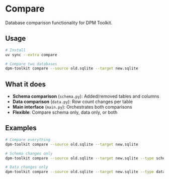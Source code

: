 # Compare

Database comparison functionality for DPM Toolkit.

## Usage

```bash
# Install
uv sync --extra compare

# Compare two databases
dpm-toolkit compare --source old.sqlite --target new.sqlite
```

## What it does

- **Schema comparison** (`schema.py`): Added/removed tables and columns
- **Data comparison** (`data.py`): Row count changes per table
- **Main interface** (`main.py`): Orchestrates both comparisons
- **Flexible**: Compare schema only, data only, or both

## Examples

```bash
# Compare everything
dpm-toolkit compare --source old.sqlite --target new.sqlite

# Schema changes only
dpm-toolkit compare --source old.sqlite --target new.sqlite --type schema

# Data changes only  
dpm-toolkit compare --source old.sqlite --target new.sqlite --type data
```